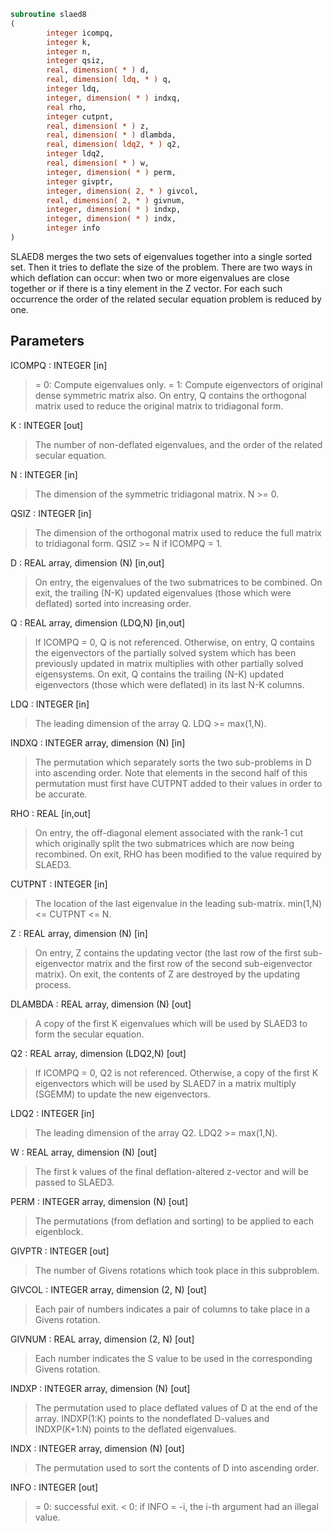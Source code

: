 ```fortran
subroutine slaed8
(
        integer icompq,
        integer k,
        integer n,
        integer qsiz,
        real, dimension( * ) d,
        real, dimension( ldq, * ) q,
        integer ldq,
        integer, dimension( * ) indxq,
        real rho,
        integer cutpnt,
        real, dimension( * ) z,
        real, dimension( * ) dlambda,
        real, dimension( ldq2, * ) q2,
        integer ldq2,
        real, dimension( * ) w,
        integer, dimension( * ) perm,
        integer givptr,
        integer, dimension( 2, * ) givcol,
        real, dimension( 2, * ) givnum,
        integer, dimension( * ) indxp,
        integer, dimension( * ) indx,
        integer info
)
```

SLAED8 merges the two sets of eigenvalues together into a single
sorted set.  Then it tries to deflate the size of the problem.
There are two ways in which deflation can occur:  when two or more
eigenvalues are close together or if there is a tiny element in the
Z vector.  For each such occurrence the order of the related secular
equation problem is reduced by one.

## Parameters
ICOMPQ : INTEGER [in]
> = 0:  Compute eigenvalues only.
> = 1:  Compute eigenvectors of original dense symmetric matrix
> also.  On entry, Q contains the orthogonal matrix used
> to reduce the original matrix to tridiagonal form.

K : INTEGER [out]
> The number of non-deflated eigenvalues, and the order of the
> related secular equation.

N : INTEGER [in]
> The dimension of the symmetric tridiagonal matrix.  N >= 0.

QSIZ : INTEGER [in]
> The dimension of the orthogonal matrix used to reduce
> the full matrix to tridiagonal form.  QSIZ >= N if ICOMPQ = 1.

D : REAL array, dimension (N) [in,out]
> On entry, the eigenvalues of the two submatrices to be
> combined.  On exit, the trailing (N-K) updated eigenvalues
> (those which were deflated) sorted into increasing order.

Q : REAL array, dimension (LDQ,N) [in,out]
> If ICOMPQ = 0, Q is not referenced.  Otherwise,
> on entry, Q contains the eigenvectors of the partially solved
> system which has been previously updated in matrix
> multiplies with other partially solved eigensystems.
> On exit, Q contains the trailing (N-K) updated eigenvectors
> (those which were deflated) in its last N-K columns.

LDQ : INTEGER [in]
> The leading dimension of the array Q.  LDQ >= max(1,N).

INDXQ : INTEGER array, dimension (N) [in]
> The permutation which separately sorts the two sub-problems
> in D into ascending order.  Note that elements in the second
> half of this permutation must first have CUTPNT added to
> their values in order to be accurate.

RHO : REAL [in,out]
> On entry, the off-diagonal element associated with the rank-1
> cut which originally split the two submatrices which are now
> being recombined.
> On exit, RHO has been modified to the value required by
> SLAED3.

CUTPNT : INTEGER [in]
> The location of the last eigenvalue in the leading
> sub-matrix.  min(1,N) <= CUTPNT <= N.

Z : REAL array, dimension (N) [in]
> On entry, Z contains the updating vector (the last row of
> the first sub-eigenvector matrix and the first row of the
> second sub-eigenvector matrix).
> On exit, the contents of Z are destroyed by the updating
> process.

DLAMBDA : REAL array, dimension (N) [out]
> A copy of the first K eigenvalues which will be used by
> SLAED3 to form the secular equation.

Q2 : REAL array, dimension (LDQ2,N) [out]
> If ICOMPQ = 0, Q2 is not referenced.  Otherwise,
> a copy of the first K eigenvectors which will be used by
> SLAED7 in a matrix multiply (SGEMM) to update the new
> eigenvectors.

LDQ2 : INTEGER [in]
> The leading dimension of the array Q2.  LDQ2 >= max(1,N).

W : REAL array, dimension (N) [out]
> The first k values of the final deflation-altered z-vector and
> will be passed to SLAED3.

PERM : INTEGER array, dimension (N) [out]
> The permutations (from deflation and sorting) to be applied
> to each eigenblock.

GIVPTR : INTEGER [out]
> The number of Givens rotations which took place in this
> subproblem.

GIVCOL : INTEGER array, dimension (2, N) [out]
> Each pair of numbers indicates a pair of columns to take place
> in a Givens rotation.

GIVNUM : REAL array, dimension (2, N) [out]
> Each number indicates the S value to be used in the
> corresponding Givens rotation.

INDXP : INTEGER array, dimension (N) [out]
> The permutation used to place deflated values of D at the end
> of the array.  INDXP(1:K) points to the nondeflated D-values
> and INDXP(K+1:N) points to the deflated eigenvalues.

INDX : INTEGER array, dimension (N) [out]
> The permutation used to sort the contents of D into ascending
> order.

INFO : INTEGER [out]
> = 0:  successful exit.
> < 0:  if INFO = -i, the i-th argument had an illegal value.
